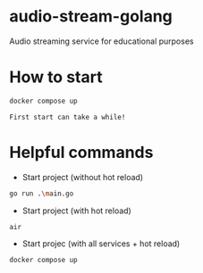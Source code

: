 # audio-stream-golang
Audio streaming service for educational purposes

# How to start

```bash
docker compose up
```
`First start can take a while!`

# Helpful commands
- Start project (without hot reload)
```bash
go run .\main.go
```
- Start project (with hot reload)
```bash
air
```
- Start projec (with all services + hot reload)
```bash
docker compose up
```